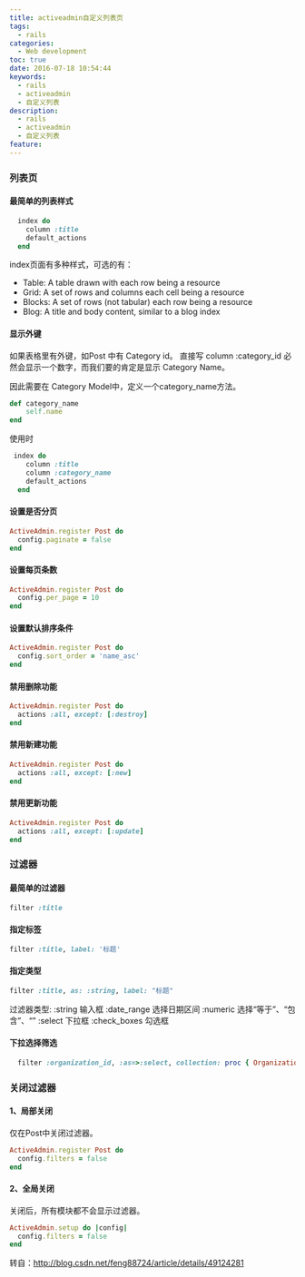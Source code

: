 ```yaml
---
title: activeadmin自定义列表页
tags:
  - rails
categories:
  - Web development
toc: true
date: 2016-07-18 10:54:44
keywords:
  - rails
  - activeadmin
  - 自定义列表
description:
  - rails
  - activeadmin
  - 自定义列表
feature:
---
```


### 列表页

#### 最简单的列表样式
``` ruby
  index do
    column :title
    default_actions
  end
```

index页面有多种样式，可选的有：

* Table: A table drawn with each row being a resource
* Grid: A set of rows and columns each cell being a resource
* Blocks: A set of rows (not tabular) each row being a resource
* Blog: A title and body content, similar to a blog index
<!-- more -->

#### 显示外键 
如果表格里有外键，如Post 中有 Category id。
直接写 column :category_id 必然会显示一个数字，而我们要的肯定是显示 Category Name。

因此需要在 Category Model中，定义一个category_name方法。
``` ruby
def category_name
    self.name
end
```
使用时
``` ruby
 index do
    column :title
    column :category_name
    default_actions
  end
```

#### 设置是否分页
``` ruby
ActiveAdmin.register Post do
  config.paginate = false
end
```

#### 设置每页条数
``` ruby
ActiveAdmin.register Post do
  config.per_page = 10
end
```

#### 设置默认排序条件
``` ruby
ActiveAdmin.register Post do
  config.sort_order = 'name_asc'
end
```

#### 禁用删除功能
``` ruby
ActiveAdmin.register Post do
  actions :all, except: [:destroy]
end
```

#### 禁用新建功能
``` ruby
ActiveAdmin.register Post do
  actions :all, except: [:new]
end
```

#### 禁用更新功能
``` ruby
ActiveAdmin.register Post do
  actions :all, except: [:update]
end
```

### 过滤器

#### 最简单的过滤器
``` ruby
filter :title
```

#### 指定标签
``` ruby
filter :title, label: '标题'
```

#### 指定类型
``` ruby
filter :title, as: :string, label: "标题"
```
  过滤器类型: 
  :string 输入框 
  :date_range 选择日期区间 
  :numeric 选择“等于”、“包含”、“” 
  :select 下拉框 
  :check_boxes 勾选框

#### 下拉选择筛选
``` ruby
  filter :organization_id, :as=>:select, collection: proc { Organization.all }, :label=>"机构"
```

### 关闭过滤器

#### 1、局部关闭 
仅在Post中关闭过滤器。
``` ruby
ActiveAdmin.register Post do
  config.filters = false
end
```
#### 2、全局关闭 
关闭后，所有模块都不会显示过滤器。
``` ruby
ActiveAdmin.setup do |config|
  config.filters = false
end
```

转自：http://blog.csdn.net/feng88724/article/details/49124281